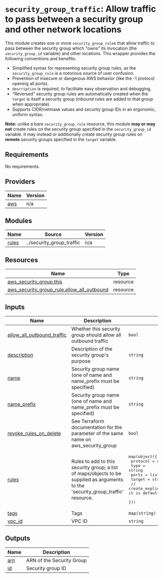 # `security_group_traffic`: Allow traffic to pass between a security group and other network locations

This module creates one or more `security_group_rule`s that allow traffic to pass between the security group which
"owns" its invocation (the `security_group_id` variable) and other locations. This wrapper provides the following
conventions and benefits:

- Simplified syntax for representing security group rules, as the `security_group_rule` is a notorious source of user confusion.
- Prevention of insecure or dangerous AWS behavior (like the -1 protocol opening all ports).
- `description` is required, to facilitate easy observation and debugging.
- "Reversed" security group rules are automatically created when the `target` is itself a security group (inbound rules
are added to that group when appropriate).
- Supports CIDR/netmask values and security group IDs in an ergonomic, uniform syntax.

**Note:** unlike a bare `security_group_rule` resource, this module **may or may not** create rules on the security
group specified in the `security_group_id` variable. It may instead or additionally create security group rules on
**remote** security groups specified in the `target` variable.
<!-- BEGIN_TF_DOCS -->
## Requirements

No requirements.

## Providers

| Name | Version |
|------|---------|
| <a name="provider_aws"></a> [aws](#provider\_aws) | n/a |

## Modules

| Name | Source | Version |
|------|--------|---------|
| <a name="module_rules"></a> [rules](#module\_rules) | ../security_group_traffic | n/a |

## Resources

| Name | Type |
|------|------|
| [aws_security_group.this](https://registry.terraform.io/providers/hashicorp/aws/latest/docs/resources/security_group) | resource |
| [aws_security_group_rule.allow_all_outbound](https://registry.terraform.io/providers/hashicorp/aws/latest/docs/resources/security_group_rule) | resource |

## Inputs

| Name | Description | Type | Default | Required |
|------|-------------|------|---------|:--------:|
| <a name="input_allow_all_outbound_traffic"></a> [allow\_all\_outbound\_traffic](#input\_allow\_all\_outbound\_traffic) | Whether this security group should allow all outbound traffic | `bool` | `false` | no |
| <a name="input_description"></a> [description](#input\_description) | Description of the security group's purpose | `string` | `null` | no |
| <a name="input_name"></a> [name](#input\_name) | Security group name (one of name and name\_prefix must be specified) | `string` | `null` | no |
| <a name="input_name_prefix"></a> [name\_prefix](#input\_name\_prefix) | Security group name (one of name and name\_prefix must be specified) | `string` | `null` | no |
| <a name="input_revoke_rules_on_delete"></a> [revoke\_rules\_on\_delete](#input\_revoke\_rules\_on\_delete) | See Terraform documentation for the parameter of the same name on aws\_security\_group | `bool` | `false` | no |
| <a name="input_rules"></a> [rules](#input\_rules) | Rules to add to this security group; a list of maps/objects to be supplied as arguments to the 'security\_group\_traffic' resource. | <pre>map(object({<br/>    protocol = optional(string)<br/>    type     = string<br/>    ports    = list(number)<br/>    target   = string<br/>    // create_explicit_egress_to_target_security_group intentionally omitted; it is defaulted based on 'allow_all_outbound_traffic'.<br/>  }))</pre> | `{}` | no |
| <a name="input_tags"></a> [tags](#input\_tags) | Tags | `map(string)` | `{}` | no |
| <a name="input_vpc_id"></a> [vpc\_id](#input\_vpc\_id) | VPC ID | `string` | n/a | yes |

## Outputs

| Name | Description |
|------|-------------|
| <a name="output_arn"></a> [arn](#output\_arn) | ARN of the Security Group |
| <a name="output_id"></a> [id](#output\_id) | Security group ID |
<!-- END_TF_DOCS -->